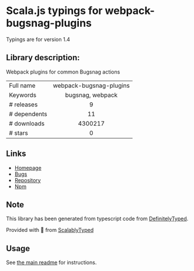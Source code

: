 
# Scala.js typings for webpack-bugsnag-plugins

Typings are for version 1.4

## Library description:
Webpack plugins for common Bugsnag actions

|                    |                 |
| ------------------ | :-------------: |
| Full name          | webpack-bugsnag-plugins |
| Keywords           | bugsnag, webpack |
| # releases         | 9 |
| # dependents       | 11 |
| # downloads        | 4300217 |
| # stars            | 0 |

## Links
- [Homepage](https://github.com/bugsnag/webpack-bugsnag-plugins#readme)
- [Bugs](https://github.com/bugsnag/webpack-bugsnag-plugins/issues)
- [Repository](https://github.com/bugsnag/webpack-bugsnag-plugins)
- [Npm](https://www.npmjs.com/package/webpack-bugsnag-plugins)
    


## Note
This library has been generated from typescript code from [DefinitelyTyped](https://definitelytyped.org).

Provided with :purple_heart: from [ScalablyTyped](https://github.com/oyvindberg/ScalablyTyped)

## Usage
See [the main readme](../../readme.md) for instructions.



